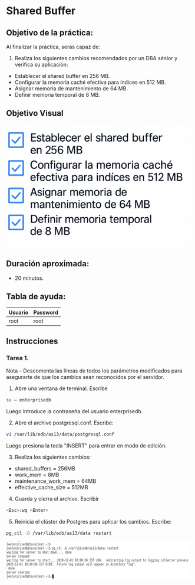# Shared Buffer 

## Objetivo de la práctica:
Al finalizar la práctica, serás capaz de:

1.	Realiza los siguientes cambios recomendados por un DBA sénior y verifica su aplicación: 
-	Establecer el shared buffer en 256 MB.
-	Configurar la memoria caché efectiva para índices en 512 MB.
-	Asignar memoria de mantenimiento de 64 MB.
-	Definir memoria temporal de 8 MB.

## Objetivo Visual 
<img src="../images/05/03/00.png" width="500" >

## Duración aproximada:
- 20 minutos.

## Tabla de ayuda:

| Usuario | Password | 
| --- | --- | 
| root | root| 
## Instrucciones 

### Tarea 1. 

Nota – Descomenta las líneas de todos los parámetros modificados para asegurarte de que los cambios sean reconocidos por el servidor.  

1.	Abre una ventana de terminal. Escribe  

```bash
su – enterprisedb 
```

Luego introduce la contraseña del usuario enterprisedb.

2.	Abre el archive postgresql.conf. Escribe:

```bash
vi /var/lib/edb/as13/data/postgresql.conf 
```

Luego presiona la tecla "INSERT" para entrar en modo de edición. 


3.	Realiza los siguientes cambios: 

- shared_buffers = 256MB 
- work_mem = 8MB 
- maintenance_work_mem = 64MB 
- effective_cache_size = 512MB  


4.	Guarda y cierra el archivo.  Escribir   

```bash
<Esc>:wq <Enter> 
```
5.	Reinicia el clúster de Postgres para aplicar los cambios. Escribe:  

```bash
pg_ctl -D /var/lib/edb/as13/data restart 
```

<img src="../images/05/03/01.jpg" width="500" >
